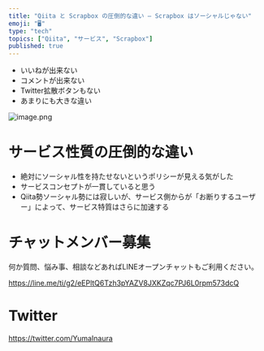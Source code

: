 ```yaml
---
title: "Qiita と Scrapbox の圧倒的な違い – Scrapbox はソーシャルじゃない"
emoji: "🖥"
type: "tech"
topics: ["Qiita", "サービス", "Scrapbox"]
published: true
---
```


- いいねが出来ない
- コメントが出来ない
- Twitter拡散ボタンもない
- あまりにも大きな違い

![image.png](https://qiita-image-store.s3.amazonaws.com/0/89618/d214aee1-6bd7-4393-68dc-8bd202de6081.png)

# サービス性質の圧倒的な違い

- 絶対にソーシャル性を持たせないというポリシーが見える気がした
- サービスコンセプトが一貫していると思う
- Qiita勢ソーシャル勢には寂しいが、サービス側からが「お断りするユーザー」によって、サービス特質はさらに加速する








<!-- Update From Qiita API -->

# チャットメンバー募集


何か質問、悩み事、相談などあればLINEオープンチャットもご利用ください。

https://line.me/ti/g2/eEPltQ6Tzh3pYAZV8JXKZqc7PJ6L0rpm573dcQ





# Twitter


https://twitter.com/YumaInaura


<!-- Update From Qiita API -->


